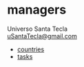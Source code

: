 # managers
Universo Santa Tecla  
[uSantaTecla@gmail.com](mailto:uSantaTecla@gmail.com)  

* [countries](./countries/README.md)
* [tasks](./tasks/README.md)
